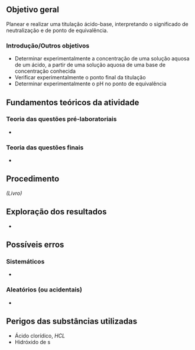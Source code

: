 ## Objetivo geral
Planear e realizar uma titulação ácido-base, interpretando o significado de neutralização e de ponto de equivalência.
### Introdução/Outros objetivos
- Determinar experimentalmente a concentração de uma solução aquosa de um ácido, a partir de uma solução aquosa de uma base de concentração conhecida
- Verificar experimentalmente o ponto final da titulação
- Determinar experimentalmente o pH no ponto de equivalência

## Fundamentos teóricos da atividade

### Teoria das questões pré-laboratoriais
- 
### Teoria das questões finais
- 
## Procedimento
*(Livro)*
## Exploração dos resultados
- 
## Possíveis erros
### Sistemáticos
- 
### Aleatórios (ou acidentais)
- 

## Perigos das substâncias utilizadas
- Ácido clorídico, $HCL$
- Hidróxido de s